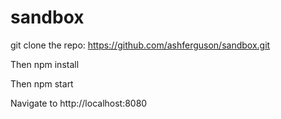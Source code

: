 # sandbox


git clone the repo: https://github.com/ashferguson/sandbox.git

Then npm install

Then npm start

Navigate to http://localhost:8080
